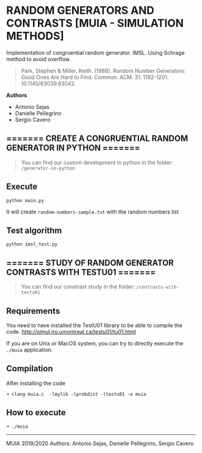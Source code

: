 # RANDOM GENERATORS AND CONTRASTS [MUIA - SIMULATION METHODS]

Implementation of congruential random generator. IMSL.
Using Schrage method to avoid overflow.

> Park, Stephen & Miller, Keith. (1988). Random Number Generators: Good Ones Are Hard to Find. Commun. ACM. 31. 1192-1201. 10.1145/63039.63042.

**Authors**

- Antonio Sejas
- Danielle Pellegrino
- Sergio Cavero

## ======= CREATE A CONGRUENTIAL RANDOM GENERATOR IN PYTHON =======

> You can find our custom development in python in the folder: `/generator-in-python`

## Execute

```
python main.py
```

It will create `random-numbers-sample.txt` with the random numbers list

## Test algorithm

```
python imsl_test.py
```

## ======= STUDY OF RANDOM GENERATOR CONTRASTS WITH TESTU01 =======

> You can find our constrast study in the folder: `/contrasts-with-testu01`

## Requirements

You need to have installed the TestU01 library to be able to compile the code.
http://simul.iro.umontreal.ca/testu01/tu01.html

If you are on Unix or MacOS system, you can try to directly execute the `./muia` application.

## Compilation

After installing the code

```
➜ clang muia.c  -lmylib -lprobdist -ltestu01 -o muia
```

## How to execute

```bin
➜ ./muia
```

---

MUIA 2019/2020
Authors: Antonio Sejas, Danielle Pellegrino, Sergio Cavero
